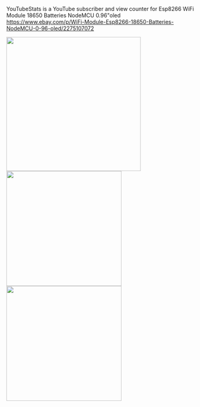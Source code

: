 YouTubeStats is a YouTube subscriber and view counter for Esp8266 WiFi Module 18650 Batteries NodeMCU 0.96\"oled
 https://www.ebay.com/p/WiFi-Module-Esp8266-18650-Batteries-NodeMCU-0-96-oled/2275107072
 
 <img width="350" alt=" " src="https://github.com/michaelletsch/youtube_subscriberCount_ViewCount_esp8266_oled_NodeMCU/blob/master/20171202_200516.jpg?raw=true">
 
<img width="300" alt=" " src="https://github.com/michaelletsch/youtube_subscriberCount_ViewCount_esp8266_oled_NodeMCU/blob/master/20171202_200521.jpg?raw=true">

<img width="300" alt=" " src="https://github.com/michaelletsch/youtube_subscriberCount_ViewCount_esp8266_oled_NodeMCU/blob/master/20171202_200537.jpg?raw=true">

